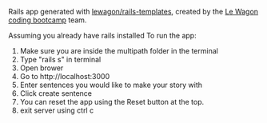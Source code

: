 Rails app generated with [lewagon/rails-templates](https://github.com/lewagon/rails-templates), created by the [Le Wagon coding bootcamp](https://www.lewagon.com) team.

Assuming you already have rails installed
To run the app:
1. Make sure you are inside the multipath folder in the terminal
2. Type "rails s" in terminal 
3. Open brower
4. Go to http://localhost:3000
5. Enter sentences you would like to make your story with
6. Click create sentence
7. You can reset the app using the Reset button at the top. 
8. exit server using ctrl c


